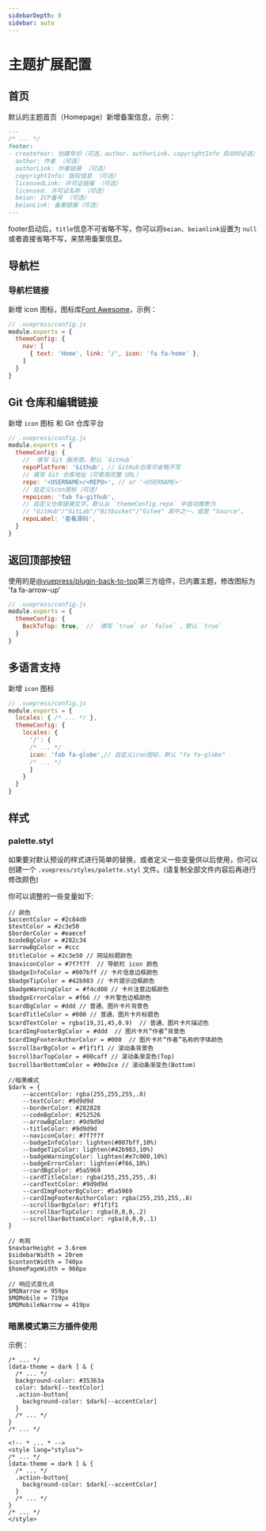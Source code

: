 ```yaml
---
sidebarDepth: 0
sidebar: auto
---
```

# 主题扩展配置
## 首页
默认的主题首页（Homepage）新增备案信息，示例：

``` md
---
/* ... */
footer:
- createYear: 创建年份（可选，author、authorLink、copyrightInfo 启动时必选）
  author: 作者 （可选）
  authorLink: 作者链接 （可选）
  copyrightInfo: 版权信息 （可选）
  licensedLink: 许可证链接 （可选）
  licensed: 许可证名称 （可选）
  beian: ICP备号 （可选）
  beianLink: 备案链接（可选）
---
```
footer启动后，`title`信息不可省略不写，你可以将`beian`、`beianlink`设置为 `null` 或者直接省略不写，来禁用备案信息。

## 导航栏
### 导航栏链接
新增 icon 图标，图标库[Font Awesome](https://fontawesome.com/)，示例：
``` js
// .vuepress/config.js
module.exports = {
  themeConfig: {
    nav: [
      { text: 'Home', link: '/', icon: 'fa fa-home' },
    ]
  }
}
```
## Git 仓库和编辑链接
新增 `icon` 图标 和 Git 仓库平台

``` js
// .vuepress/config.js
module.exports = {
  themeConfig: {
    //  填写 Git 服务商，默认 `GitHub`
    repoPlatform: 'Github', // GitHub仓库可省略不写
    // 填写 Git 仓库地址（可使用完整 URL）
    repo: '<USERNAME>/<REPO>', // or '<USERNAME>'
    // 自定义icon图标（可选）
    repoicon: 'fab fa-github',
    // 自定义仓库链接文字。默认从 `themeConfig.repo` 中自动推断为
    // "GitHub"/"GitLab"/"Bitbucket"/"Gitee" 其中之一，或是 "Source"。
    repoLabel: '查看源码',
  }
}
```
## 返回顶部按钮
使用的是[@vuepress/plugin-back-to-top](https://github.com/vuejs/vuepress/tree/master/packages/@vuepress/plugin-back-to-top)第三方组件，已内置主题，修改图标为 'fa fa-arrow-up'
``` js
// .vuepress/config.js
module.exports = {
  themeConfig: {
    BackToTop: true,  //  填写 `true` or `false` ，默认 `true`
  }
}
```
## 多语言支持
新增 `icon` 图标 

``` js
// .vuepress/config.js
module.exports = {
  locales: { /* ... */ },
  themeConfig: {
    locales: {
      '/': {
      /* ... */ 
      icon: 'fab fa-globe',// 自定义icon图标，默认 "fa fa-globe"
      /* ... */ 
      }
    }
  }
}
```
## 样式
### palette.styl
如果要对默认预设的样式进行简单的替换，或者定义一些变量供以后使用，你可以创建一个 `.vuepress/styles/palette.styl` 文件。(请复制全部文件内容后再进行修改颜色)

你可以调整的一些变量如下:
``` stylus
// 颜色
$accentColor = #2c84d0
$textColor = #2c3e50
$borderColor = #eaecef
$codeBgColor = #282c34
$arrowBgColor = #ccc
$titleColor = #2c3e50 // 网站标题颜色
$naviconColor = #7f7f7f  // 导航栏 icon 颜色
$badgeInfoColor = #007bff // 卡片信息边框颜色
$badgeTipColor = #42b983 // 卡片提示边框颜色
$badgeWarningColor = #f4cd00 // 卡片注意边框颜色
$badgeErrorColor = #f66 // 卡片警告边框颜色
$cardBgColor = #ddd // 普通、图片卡片背景色
$cardTitleColor = #000 // 普通、图片卡片标题色
$cardTextColor = rgba(19,31,45,0.9)  // 普通、图片卡片描述色
$cardImgFooterBgColor = #ddd  // 图片卡片“作者”背景色
$cardImgFooterAuthorColor = #000  // 图片卡片“作者”名称的字体颜色
$scrollbarBgColor = #f1f1f1 // 滚动条背景色
$scrollbarTopColor = #00caff // 滚动条渐变色(Top)
$scrollbarBottomColor = #00e2ce // 滚动条渐变色(Bottom)

//暗黑模式
$dark = {
    --accentColor: rgba(255,255,255,.8)
    --textColor: #9d9d9d
    --borderColor: #282828
    --codeBgColor: #252526
    --arrowBgColor: #9d9d9d
    --titleColor: #9d9d9d
    --naviconColor: #7f7f7f
    --badgeInfoColor: lighten(#007bff,10%)
    --badgeTipColor: lighten(#42b983,10%)
    --badgeWarningColor: lighten(#e7c000,10%)
    --badgeErrorColor: lighten(#f66,10%)
    --cardBgColor: #5a5969
    --cardTitleColor: rgba(255,255,255,.8)
    --cardTextColor: #9d9d9d
    --cardImgFooterBgColor: #5a5969
    --cardImgFooterAuthorColor: rgba(255,255,255,.8)
    --scrollbarBgColor: #f1f1f1
    --scrollbarTopColor: rgba(0,0,0,.2)
    --scrollbarBottomColor: rgba(0,0,0,.1)
}

// 布局
$navbarHeight = 3.6rem
$sidebarWidth = 20rem
$contentWidth = 740px
$homePageWidth = 960px

// 响应式变化点
$MQNarrow = 959px
$MQMobile = 719px
$MQMobileNarrow = 419px
```
### 暗黑模式第三方插件使用
示例：
```stylus
/* ... */
[data-theme = dark ] & {
  /* ... */
  background-color: #35363a
  color: $dark[--textColor]
  .action-button{
    background-color: $dark[--accentColor]
  }
  /* ... */
}
/* ... */
```

```vue
<!-- * ... * -->
<style lang="stylus">
/* ... */
[data-theme = dark ] & {
  /* ... */
  .action-button{
    background-color: $dark[--accentColor]
  }
  /* ... */
}
/* ... */
</style>
```
